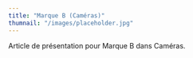 ```yaml
---
title: "Marque B (Caméras)"
thumnail: "/images/placeholder.jpg"
---
```

Article de présentation pour Marque B dans Caméras.
